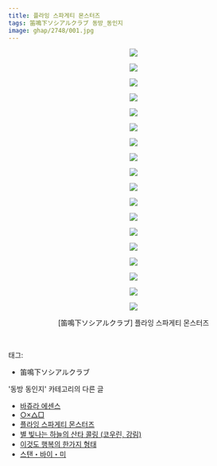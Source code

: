 ```yaml
---
title: 플라잉 스파게티 몬스터즈
tags: 笛鳴下ソシアルクラブ 동방_동인지
image: ghap/2748/001.jpg
---
```

<div class="article">
<p style="text-align: center; clear: none; float: none;"><img src="{{ site.nasurl }}/ghap/2748/001.jpg"/></p>
<p style="text-align: center; clear: none; float: none;"><img src="{{ site.nasurl }}/ghap/2748/002.jpg"/></p>
<p style="text-align: center; clear: none; float: none;"><img src="{{ site.nasurl }}/ghap/2748/003.jpg"/></p>
<p style="text-align: center; clear: none; float: none;"><img src="{{ site.nasurl }}/ghap/2748/004.jpg"/></p>
<p style="text-align: center; clear: none; float: none;"><img src="{{ site.nasurl }}/ghap/2748/005.jpg"/></p>
<p style="text-align: center; clear: none; float: none;"><img src="{{ site.nasurl }}/ghap/2748/006.jpg"/></p>
<p style="text-align: center; clear: none; float: none;"><img src="{{ site.nasurl }}/ghap/2748/007.jpg"/></p>
<p style="text-align: center; clear: none; float: none;"><img src="{{ site.nasurl }}/ghap/2748/008.jpg"/></p>
<p style="text-align: center; clear: none; float: none;"><img src="{{ site.nasurl }}/ghap/2748/009.jpg"/></p>
<p style="text-align: center; clear: none; float: none;"><img src="{{ site.nasurl }}/ghap/2748/010.jpg"/></p>
<p style="text-align: center; clear: none; float: none;"><img src="{{ site.nasurl }}/ghap/2748/011.jpg"/></p>
<p style="text-align: center; clear: none; float: none;"><img src="{{ site.nasurl }}/ghap/2748/012.jpg"/></p>
<p style="text-align: center; clear: none; float: none;"><img src="{{ site.nasurl }}/ghap/2748/013.jpg"/></p>
<p style="text-align: center; clear: none; float: none;"><img src="{{ site.nasurl }}/ghap/2748/014.jpg"/></p>
<p style="text-align: center; clear: none; float: none;"><img src="{{ site.nasurl }}/ghap/2748/015.jpg"/></p>
<p style="text-align: center; clear: none; float: none;"><img src="{{ site.nasurl }}/ghap/2748/016.jpg"/></p>
<p style="text-align: center; clear: none; float: none;"><img src="{{ site.nasurl }}/ghap/2748/017.jpg"/></p>
<p style="text-align: center; clear: none; float: none;"><img src="{{ site.nasurl }}/ghap/2748/018.jpg"/></p>
<p style="text-align: center; clear: none; float: none;">[笛鳴下ソシアルクラブ] 플라잉 스파게티 몬스터즈</p>
<p><br/></p>
</div><div class="tagTrail">
<p>태그: </p>
<ul>
<li>笛鳴下ソシアルクラブ</li>
</ul>
</div><div class="another">
<p>'동방 동인지' 카테고리의 다른 글</p>
<ul>
<li><a href="/2016-11-26-ghap_2750">바쥬라 에센스</a></li>
<li><a href="/2016-11-26-ghap_2749">○×△□</a></li>
<li><a href="/2016-11-26-ghap_2748">플라잉 스파게티 몬스터즈</a></li>
<li><a href="/2016-11-26-ghap_2747">별 빛나는 하늘의 산타 콜링 (코우린, 강림)</a></li>
<li><a href="/2016-11-25-ghap_2746">이것도 행복의 한가지 형태</a></li>
<li><a href="/2016-11-25-ghap_2745">스탠・바이・미</a></li>
</ul>
</div><div class="cb_module cb_fluid">
<div class="cb_wrt cb_profile">
</div><!-- commentList close -->
</div>
